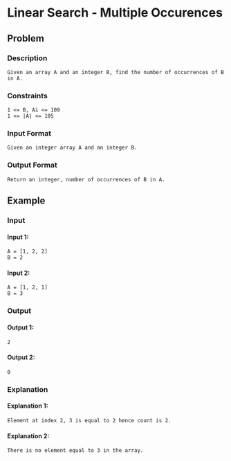 # Linear Search - Multiple Occurences

## Problem

### Description

    Given an array A and an integer B, find the number of occurrences of B in A.

### Constraints

    1 <= B, Ai <= 109
    1 <= |A| <= 105

### Input Format

    Given an integer array A and an integer B.

### Output Format

    Return an integer, number of occurrences of B in A.

## Example

### Input

#### Input 1:

    A = [1, 2, 2]
    B = 2

#### Input 2:

    A = [1, 2, 1]
    B = 3

### Output

#### Output 1:

    2

#### Output 2:

    0

### Explanation

#### Explanation 1:

    Element at index 2, 3 is equal to 2 hence count is 2.

#### Explanation 2:

    There is no element equal to 3 in the array.
